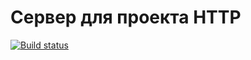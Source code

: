 # Сервер для проекта HTTP

[![Build status](https://ci.appveyor.com/api/projects/status/ywmkv2mbw4wvup76?svg=true)](https://ci.appveyor.com/project/khomiakovnn/http-server)

